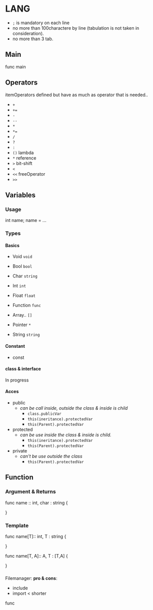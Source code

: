 # LANG

- `;` is mandatory on each line
- no more than 100charactere by line (tabulation is not taken in consideration).
- no more than 3 tab.

## Main

func main

## Operators

itemOperators defined but have as much as operator that is needed..

- `+`
- `+=`
- `-`
- `--`
- `*`
- `*=`
- `/`
- `?`
- `:` 
- `()` lambda
- `*` reference
- `>` bit-shift 
- `<`
- `<<` freeOperator
- `>>`

## Variables

### Usage

int name;
name = ...

### Types

#### Basics

- Void `void`
- Bool `bool`
- Char `string`
- Int `int`
- Float `float`

- Function `func`

- Array.. `[]`
- Pointer `*`


- String `string`

#### Constant

- const

#### class & interface

In progress

#### Acces

- public
    - *can be call inside, outside the class & inside is child* 
        - `class.publicVar` 
        - `this(ineritance).protectedVar`
        - `this(Parent).protectedVar`
- protected
    - *can be use inside the class & inside is child.*
        - `this(ineritance).protectedVar`
        - `this(Parent).protectedVar`
- private
    - *can't be use outside the class*
        - `this(Parent).protectedVar`

## Function

### Argument & Returns

func name :: int, char : string {

}

### Template

func name[T]:: int, T : string {

}

func name[T, A]:: A, T : [T,A] {

}
###

Filemanager:
**pro & cons**:

- include
- import < shorter


func<template>